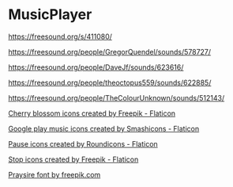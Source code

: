# MusicPlayer



https://freesound.org/s/411080/

https://freesound.org/people/GregorQuendel/sounds/578727/

https://freesound.org/people/DaveJf/sounds/623616/

https://freesound.org/people/theoctopus559/sounds/622885/

https://freesound.org/people/TheColourUnknown/sounds/512143/

<a href="https://www.flaticon.com/free-icons/cherry-blossom" title="cherry blossom icons">Cherry blossom icons created by Freepik - Flaticon</a>

<a href="https://www.flaticon.com/free-icons/google-play-music" title="google play music icons">Google play music icons created by Smashicons - Flaticon</a>

<a href="https://www.flaticon.com/free-icons/pause" title="pause icons">Pause icons created by Roundicons - Flaticon</a>

<a href="https://www.flaticon.com/free-icons/stop" title="stop icons">Stop icons created by Freepik - Flaticon</a>

<a href="https://www.freepik.com/font/praysire">Praysire font by freepik.com</a>